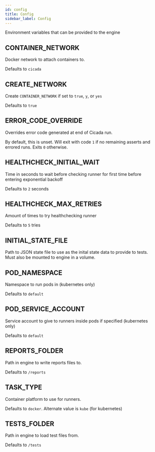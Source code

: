 ```yaml
---
id: config
title: Config
sidebar_label: Config
---
```


Environment variables that can be provided to the engine

## CONTAINER_NETWORK

Docker network to attach containers to.

Defaults to `cicada`

## CREATE_NETWORK

Create `CONTAINER_NETWORK` if set to `true`, `y`, or `yes`

Defaults to `true`

## ERROR_CODE_OVERRIDE

Overrides error code generated at end of Cicada run.

By default, this is unset. Will exit with code `1` if no remaining asserts
and errored runs. Exits `0` otherwise.

## HEALTHCHECK_INITIAL_WAIT

Time in seconds to wait before checking runner for first time before entering exponential backoff

Defaults to `2` seconds

## HEALTHCHECK_MAX_RETRIES

Amount of times to try healthchecking runner

Defaults to `5` tries

## INITIAL_STATE_FILE

Path to JSON state file to use as the inital state data to provide to tests.
Must also be mounted to engine in a volume.

## POD_NAMESPACE

Namespace to run pods in (kubernetes only)

Defaults to `default`

## POD_SERVICE_ACCOUNT

Service account to give to runners inside pods if specified (kubernetes only)

Defaults to `default`

## REPORTS_FOLDER

Path in engine to write reports files to.

Defaults to `/reports`

## TASK_TYPE

Container platform to use for runners.

Defaults to `docker`. Alternate value is `kube` (for kubernetes)

## TESTS_FOLDER

Path in engine to load test files from.

Defaults to `/tests`
